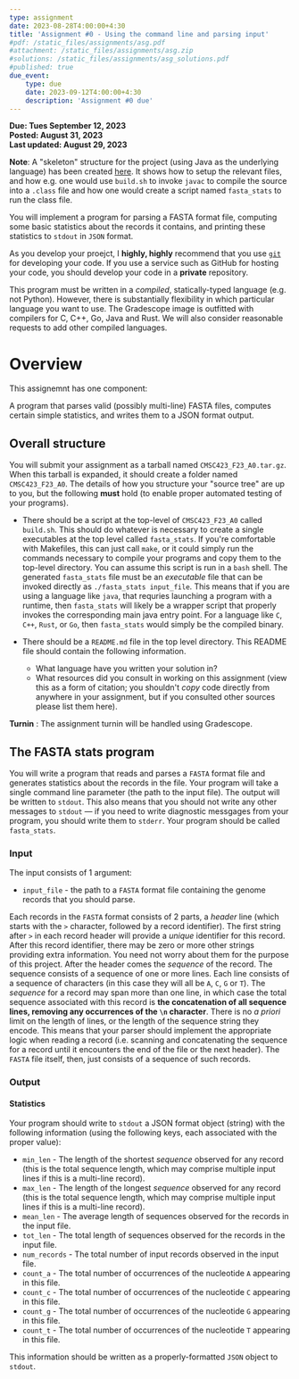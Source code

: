 ```yaml
---
type: assignment
date: 2023-08-28T4:00:00+4:30
title: 'Assignment #0 - Using the command line and parsing input'
#pdf: /static_files/assignments/asg.pdf
#attachment: /static_files/assignments/asg.zip
#solutions: /static_files/assignments/asg_solutions.pdf
#published: true
due_event: 
    type: due
    date: 2023-09-12T4:00:00+4:30
    description: 'Assignment #0 due'
---
```


**Due: Tues September 12, 2023**  
**Posted: August 31, 2023**  
**Last updated: August 29, 2023**  

**Note**: A "skeleton" structure for the project (using Java as the underlying language) has been created [here](https://github.com/umd-cmsc423/F23_A0_sample). It shows how to setup the relevant files, and how e.g. one would use `build.sh` to invoke `javac` to compile the source into a `.class` file and how one would create a script named `fasta_stats` to run the class file.

You will implement a program for parsing a FASTA format file, computing some basic statistics about the records it contains, and printing these statistics to `stdout` in `JSON` format. 

As you develop your proejct, I **highly, highly** recommend that you use [`git`](https://git-scm.com/book/en/v1/Getting-Started) for developing your code. If you use a service such as GitHub for hosting your code, 
you should develop your code in a **private** repository.

This program must be written in a _compiled_, statically-typed language (e.g. not Python). However, there is substantially flexibility in which particular language you want to use. The Gradescope image is outfitted with compilers for C, C++, Go, Java and Rust. We will also consider reasonable requests to add other compiled languages.

# Overview

This assignemnt has one component:

A program that parses valid (possibly multi-line) FASTA files, computes certain simple statistics, and writes them to a JSON format output.

## Overall structure

You will submit your assignment as a tarball named `CMSC423_F23_A0.tar.gz`.  When this tarball is expanded, it should create a folder named `CMSC423_F23_A0`.  The details of how you structure your "source tree" are up to you, but the following **must** hold (to enable proper automated testing of your programs).

 * There should be a script at the top-level of `CMSC423_F23_A0` called `build.sh`.  This should do whatever is necessary to create a single executables at the top level called `fasta_stats`.  If you're comfortable with Makefiles, this can just call `make`, or it could simply run the commands necessary to compile your programs and copy them to the top-level directory.  You can assume this script is run in a `bash` shell. The generated `fasta_stats` file must be an _executable_ file that can be invoked directly as `./fasta_stats input_file`.  This means that if you are using a language like `java`, that requries launching a program with a runtime, then `fasta_stats` will likely be a wrapper script that properly invokes the corresponding main java entry point.  For a language like `C`, `C++`, `Rust`, or `Go`, then `fasta_stats` would simply be the compiled binary.
 
 * There should be a `README.md` file in the top level directory.  This README file should contain the following information.
     
     - What language have you written your solution in?
     - What resources did you consult in working on this assignment (view this as a form of citation; you shouldn't _copy_ code directly from anywhere in your assignment, but if you consulted other sources please list them here).

**Turnin** : The assignment turnin will be handled using Gradescope.  

## The FASTA stats program

You will write a program that reads and parses a `FASTA` format file and generates statistics about the records in the file. Your program will take a single command line parameter (the path to the input file).  The output will be written to `stdout`. This also means that you should not write any other messages to `stdout` — if you need to write diagnostic messgages from your program, you should write them to `stderr`. Your program should be called `fasta_stats`.

### Input 

The input consists of 1 argument:

* `input_file` - the path to a `FASTA` format file containing the genome records that you should parse.

Each records in the `FASTA` format consists of 2 parts, a _header_ line (which starts with the `>` character, followed by a record identifier). The first string after `>` in each record header will provide a _unique_ identifier for this record. After this record identifier, there may be zero or more other strings providing extra information. You need not worry about them for the purpose of this project. After the header comes the _sequence_ of the record. The sequence consists of a sequence of one or more lines. Each line consists of a sequence of characters (in this case they will all be `A`, `C`, `G` or `T`). The _sequence_ for a record may span more than one line, in which case the total sequence associated with this record is **the concatenation of all sequence lines, removing any occurrences of the `\n` character**.  There is no _a priori_ limit on the length of lines, or the length of the sequence string they encode.  This means that your parser should implement the appropriate logic when reading a record (i.e. scanning and concatenating the sequence for a record until it encounters the end of the file or the next header).  The `FASTA` file itself, then, just consists of a sequence of such records.

### Output 

#### Statistics

Your program should write to `stdout` a JSON format object (string) with the following information (using the following keys, each associated with the proper value):

* `min_len` - The length of the shortest _sequence_ observed for any record (this is the total sequence length, which may comprise multiple input lines if this is a multi-line record).
* `max_len` - The length of the longest _sequence_ observed for any record (this is the total sequence length, which may comprise multiple input lines if this is a multi-line record).
* `mean_len` - The average length of sequences observed for the records in the input file.
* `tot_len` - The total length of sequences observed for the records in the input file.
* `num_records` - The total number of input records observed in the input file.
* `count_a` - The total number of occurrences of the nucleotide `A` appearing in this file.
* `count_c` - The total number of occurrences of the nucleotide `C` appearing in this file.
* `count_g` - The total number of occurrences of the nucleotide `G` appearing in this file.
* `count_t` - The total number of occurrences of the nucleotide `T` appearing in this file.

This information should be written as a properly-formatted `JSON` object to `stdout`.
